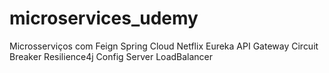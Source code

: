 # microservices_udemy
Microsserviços com Feign Spring Cloud Netflix Eureka API Gateway Circuit Breaker Resilience4j Config Server LoadBalancer
